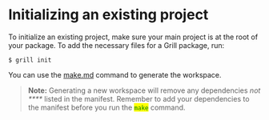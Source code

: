 # Initializing an existing project

To initialize an existing project, make sure your main project is at the root of your package. To add the necessary files for a Grill package, run:

```
$ grill init
```

You can use the [make.md](../commands/make.md "mention") command to generate the workspace.

> **Note:** Generating a new workspace will remove any dependencies _not ****_ listed in the manifest. Remember to add your dependencies to the manifest before you run the <mark style="color:green;">`make`</mark> <mark style="color:green;"></mark><mark style="color:green;"></mark> command.
